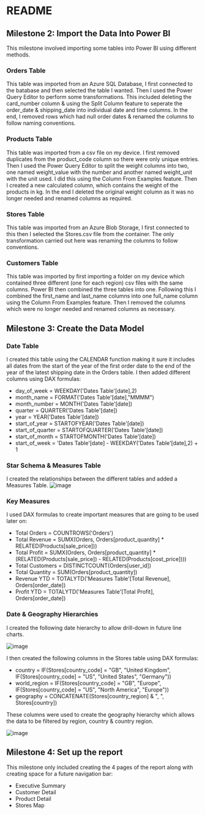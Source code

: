 # README
## Milestone 2: Import the Data Into Power BI
This milestone involved importing some tables into Power BI using different methods.
### Orders Table
This table was imported from an Azure SQL Database, I first connected to the batabase and then selected the table I wanted.
Then I used the Power Query Editor to perform some transformations.
This included deleting the card_number column & using the Split Column feature to seperate the order_date & shipping_date into individual date and time columns.
In the end, I removed rows which had null order dates & renamed the columns to follow naming conventions.
### Products Table
This table was imported from a csv file on my device. I first removed duplicates from the product_code column so there were only unique entries.
Then I used the Power Query Editor to split the weight columns into two, one named weight_value with the number and another named weight_unit with the unit used.
I did this using the Column From Examples feature. Then I created a new calculated column, which contains the weight of the products in kg.
In the end I deleted the original weight column as it was no longer needed and renamed columns as required.
### Stores Table
This table was imported from an Azure Blob Storage, I first connected to this then I selected the Stores.csv file from the container. 
The only transformation carried out here was renaming the columns to follow conventions.
### Customers Table
This table was imported by first importing a folder on my device which contained three different (one for each region) csv files with the same columns.
Power BI then combined the three tables into one. 
Following this I combined the first_name and last_name columns into one full_name column using the Column From Examples feature.
Then I removed the columns which were no longer needed and renamed columns as necessary.
## Milestone 3: Create the Data Model
### Date Table
I created this table using the CALENDAR function making it sure it includes all dates from the start of the year of the first order date to the end of the year of the latest shipping date in the Orders table.
I then added different columns using DAX formulas:

- day_of_week = WEEKDAY('Dates Table'[date],2)
- month_name = FORMAT('Dates Table'[date],"MMMM")
- month_number = MONTH('Dates Table'[date])
- quarter = QUARTER('Dates Table'[date])
- year = YEAR('Dates Table'[date])
- start_of_year = STARTOFYEAR('Dates Table'[date])
- start_of_quarter = STARTOFQUARTER('Dates Table'[date])
- start_of_month = STARTOFMONTH('Dates Table'[date])
- start_of_week = 'Dates Table'[date] - WEEKDAY('Dates Table'[date],2) + 1

### Star Schema & Measures Table
I created the relationships between the different tables and added a Measures Table.
![image](https://github.com/mihai0813/data-analytics-power-bi-report635/assets/148639573/e181388d-3b2f-4c6e-b51b-a10bb15e3ac7)
### Key Measures
I used DAX formulas to create important measures that are going to be used later on:

- Total Orders = COUNTROWS('Orders')
- Total Revenue = SUMX(Orders, Orders[product_quantity] * RELATED(Products[sale_price]))
- Total Profit = SUMX(Orders, Orders[product_quantity] * (RELATED(Products[sale_price]) - RELATED(Products[cost_price])))
- Total Customers = DISTINCTCOUNT(Orders[user_id])
- Total Quantity = SUM(Orders[product_quantity])
- Revenue YTD = TOTALYTD('Measures Table'[Total Revenue], Orders[order_date])
- Profit YTD = TOTALYTD('Measures Table'[Total Profit], Orders[order_date])

### Date & Geography Hierarchies
I created the following date hierarchy to allow drill-down in future line charts.

![image](https://github.com/mihai0813/data-analytics-power-bi-report635/assets/148639573/e9bf52da-c388-4d52-9695-1f9c8b36ed3a)

I then created the following columns in the Stores table using DAX formulas:

- country = IF(Stores[country_code] = "GB", "United Kingdom", IF(Stores[country_code] = "US", "United States", "Germany"))
- world_region = IF(Stores[country_code] = "GB", "Europe", IF(Stores[country_code] = "US", "North America", "Europe"))
- geography = CONCATENATE(Stores[country_region] & ", ", Stores[country])

These columns were used to create the geography hierarchy which allows the data to be filtered by region, country & country region.

![image](https://github.com/mihai0813/data-analytics-power-bi-report635/assets/148639573/0132c7b4-5759-4ce9-9300-67954b08adb2)

## Milestone 4: Set up the report
This milestone only included creating the 4 pages of the report along with creating space for a future navigation bar:

- Executive Summary
- Customer Detail
- Product Detail
- Stores Map

